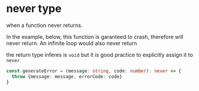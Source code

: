 # never type

when a function never returns.

In the example, below, this function is garanteed to crash, therefore will never return.
An infinite loop would also never return

the return type inferes is `void` but it is good practice to explicitly assign it to `never`

```typescript
const generateError = (message: string, code: number): never => {
  throw {message: message, errorCode: code}
}
```